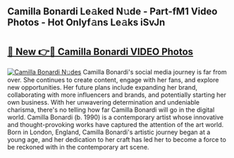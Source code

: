 ## Camilla Bonardi Le𝚊ked N𝚞de - Part-fM1 Video Photos - Hot Onlyf𝚊ns Le𝚊ks iSvJn

# <h2><a href="http://ab64549.deff.icu/?id=Camilla+Bonardi">🔗 New 👉🔴 Camilla Bonardi VIDEO Photos</a></h2>

[![Camilla Bonardi N𝚞des](https://i.imgur.com/rIISA9y.gif)](http://ab64549.deff.icu/?id=Camilla+Bonardi)
Camilla Bonardi's social media journey is far from over. She continues to create content, engage with her fans, and explore new opportunities. Her future plans include expanding her brand, collaborating with more influencers and brands, and potentially starting her own business. With her unwavering determination and undeniable charisma, there's no telling how far Camilla Bonardi will go in the digital world. Camilla Bonardi (b. 1990) is a contemporary artist whose innovative and thought-provoking works have captured the attention of the art world. Born in London, England, Camilla Bonardi's artistic journey began at a young age, and her dedication to her craft has led her to become a force to be reckoned with in the contemporary art scene.
